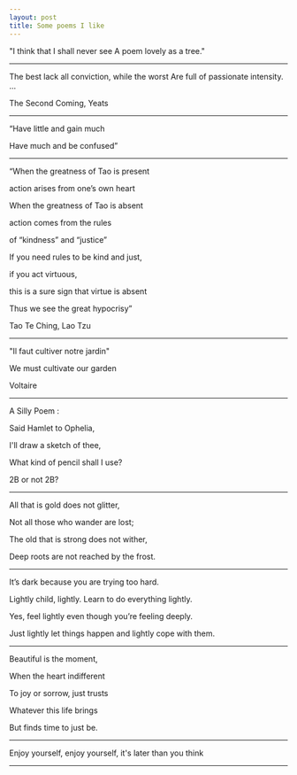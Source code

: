```yaml
---
layout: post
title: Some poems I like    
---
```



"I think that I shall never see
A poem lovely as a tree."

---

The best lack all conviction, 
while the worst
Are full of passionate intensity.
...

The Second Coming, Yeats

---

“Have little and gain much

Have much and be confused”

---

“When the greatness of Tao is present

action arises from one’s own heart

When the greatness of Tao is absent

action comes from the rules

of “kindness” and “justice”

If you need rules to be kind and just,

if you act virtuous,

this is a sure sign that virtue is absent

Thus we see the great hypocrisy”

Tao Te Ching, Lao Tzu 


---

"Il faut cultiver notre jardin"

We must cultivate our garden 

Voltaire

---

A Silly Poem : 

Said Hamlet to Ophelia, 

I'll draw a sketch of thee, 

What kind of pencil shall I use? 

2B or not 2B? 

---

All that is gold does not glitter,

Not all those who wander are lost;

The old that is strong does not wither,

Deep roots are not reached by the frost.


---

It’s dark because you are trying too hard.

Lightly child, lightly. Learn to do everything lightly.

Yes, feel lightly even though you’re feeling deeply.

Just lightly let things happen and lightly cope with them.

---

Beautiful is the moment,

When the heart indifferent

To joy or sorrow, just trusts

Whatever this life brings

But finds time to just be.

---

Enjoy yourself, enjoy yourself, it's later than you think

---
